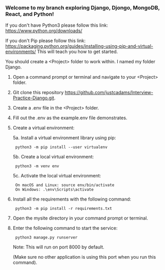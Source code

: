 ### Welcome to my branch exploring Django, Djongo, MongoDB, React, and Python!

If you don't have Python3 please follow this link:
https://www.python.org/downloads/

If you don't Pip please follow this link:
https://packaging.python.org/guides/installing-using-pip-and-virtual-environments/
This will teach you how to get started.

You should create a \<Project\> folder to work within.
I named my folder Django.


1. Open a command prompt or terminal and navigate to your \<Project\> folder.


2. Git clone this repository https://github.com/justcadams/Interview-Practice-Django.git.


3. Create a .env file in the \<Project\> folder.


4. Fill out the .env as the example.env file demonstrates.


5. Create a virtual environment:

	5a. Install a virtual environment library using pip:

		python3 -m pip install --user virtualenv

	5b. Create a local virtual environment:

		python3 -m venv env

	5c. Activate the local virtual environment:

		On macOS and Linux: source env/bin/activate
		On Windows: .\env\Scripts\activate


6. Install all the requirements with the following command:

		python3 -m pip install -r requirements.txt


7. Open the mysite directory in your command prompt or terminal.


8. Enter the following command to start the service:

		python3 manage.py runserver
	Note: This will run on port 8000 by default.
	
	(Make sure no other application is using this port when you run this command).

